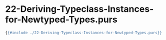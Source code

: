# 22-Deriving-Typeclass-Instances-for-Newtyped-Types.purs

```haskell
{{#include ./22-Deriving-Typeclass-Instances-for-Newtyped-Types.purs}}
```